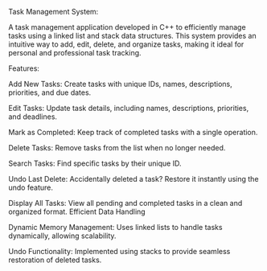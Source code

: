 Task Management System: 

A task management application developed in C++ to efficiently manage tasks using a linked list and stack data structures. This system provides an intuitive way to add, edit, delete, and organize tasks, making it ideal for personal and professional task tracking.

Features: 

Add New Tasks: Create tasks with unique IDs, names, descriptions, priorities, and due dates.

Edit Tasks: Update task details, including names, descriptions, priorities, and deadlines.

Mark as Completed: Keep track of completed tasks with a single operation.

Delete Tasks: Remove tasks from the list when no longer needed.

Search Tasks: Find specific tasks by their unique ID.

Undo Last Delete: Accidentally deleted a task? Restore it instantly using the undo feature.

Display All Tasks: View all pending and completed tasks in a clean and organized format.
Efficient Data Handling

Dynamic Memory Management: Uses linked lists to handle tasks dynamically, allowing scalability.

Undo Functionality: Implemented using stacks to provide seamless restoration of deleted tasks.

